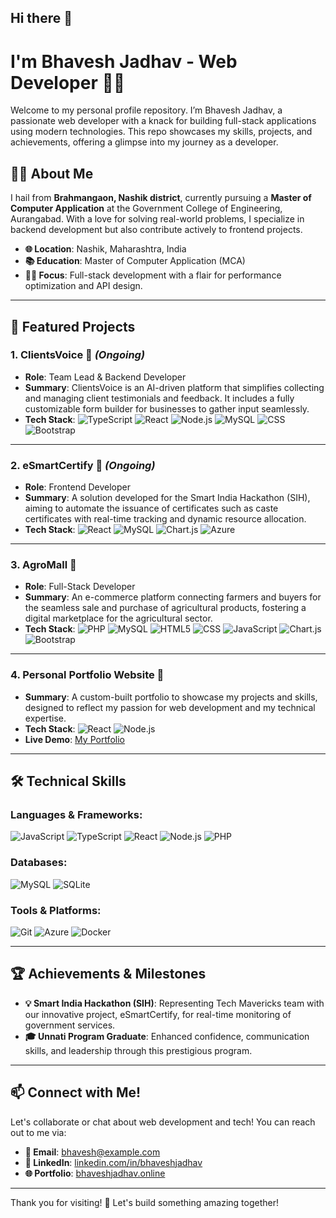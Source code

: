 ## Hi there 👋
# I'm Bhavesh Jadhav - Web Developer 👨‍💻

Welcome to my personal profile repository. I’m Bhavesh Jadhav, a passionate web developer with a knack for building full-stack applications using modern technologies. This repo showcases my skills, projects, and achievements, offering a glimpse into my journey as a developer.

## 👨‍🎓 About Me
I hail from **Brahmangaon, Nashik district**, currently pursuing a **Master of Computer Application** at the Government College of Engineering, Aurangabad. With a love for solving real-world problems, I specialize in backend development but also contribute actively to frontend projects. 

- **🌐 Location**: Nashik, Maharashtra, India
- **📚 Education**: Master of Computer Application (MCA)
- **👨‍💻 Focus**: Full-stack development with a flair for performance optimization and API design.

---

## 🚀 Featured Projects

### 1. **ClientsVoice** 🎤 *(Ongoing)*
- **Role**: Team Lead & Backend Developer
- **Summary**: ClientsVoice is an AI-driven platform that simplifies collecting and managing client testimonials and feedback. It includes a fully customizable form builder for businesses to gather input seamlessly.
- **Tech Stack**: ![TypeScript](https://img.shields.io/badge/TypeScript-007ACC?style=flat-square&logo=typescript&logoColor=white) ![React](https://img.shields.io/badge/React-61DAFB?style=flat-square&logo=react&logoColor=white) ![Node.js](https://img.shields.io/badge/Node.js-339933?style=flat-square&logo=nodedotjs&logoColor=white) ![MySQL](https://img.shields.io/badge/MySQL-4479A1?style=flat-square&logo=mysql&logoColor=white) ![CSS](https://img.shields.io/badge/CSS-1572B6?style=flat-square&logo=css3&logoColor=white) ![Bootstrap](https://img.shields.io/badge/Bootstrap-7952B3?style=flat-square&logo=bootstrap&logoColor=white)

---

### 2. **eSmartCertify** 📜 *(Ongoing)*
- **Role**: Frontend Developer
- **Summary**: A solution developed for the Smart India Hackathon (SIH), aiming to automate the issuance of certificates such as caste certificates with real-time tracking and dynamic resource allocation.
- **Tech Stack**: ![React](https://img.shields.io/badge/React-61DAFB?style=flat-square&logo=react&logoColor=white) ![MySQL](https://img.shields.io/badge/MySQL-4479A1?style=flat-square&logo=mysql&logoColor=white) ![Chart.js](https://img.shields.io/badge/Chart.js-FF6384?style=flat-square&logo=chartdotjs&logoColor=white) ![Azure](https://img.shields.io/badge/Microsoft%20Azure-0089D6?style=flat-square&logo=microsoft-azure&logoColor=white)

---

### 3. **AgroMall** 🌾
- **Role**: Full-Stack Developer
- **Summary**: An e-commerce platform connecting farmers and buyers for the seamless sale and purchase of agricultural products, fostering a digital marketplace for the agricultural sector.
- **Tech Stack**: ![PHP](https://img.shields.io/badge/PHP-777BB4?style=flat-square&logo=php&logoColor=white) ![MySQL](https://img.shields.io/badge/MySQL-4479A1?style=flat-square&logo=mysql&logoColor=white) ![HTML5](https://img.shields.io/badge/HTML5-E34F26?style=flat-square&logo=html5&logoColor=white) ![CSS](https://img.shields.io/badge/CSS-1572B6?style=flat-square&logo=css3&logoColor=white) ![JavaScript](https://img.shields.io/badge/JavaScript-F7DF1E?style=flat-square&logo=javascript&logoColor=black) ![Chart.js](https://img.shields.io/badge/Chart.js-FF6384?style=flat-square&logo=chartdotjs&logoColor=white) ![Bootstrap](https://img.shields.io/badge/Bootstrap-7952B3?style=flat-square&logo=bootstrap&logoColor=white)

---

### 4. **Personal Portfolio Website** 💼
- **Summary**: A custom-built portfolio to showcase my projects and skills, designed to reflect my passion for web development and my technical expertise.
- **Tech Stack**: ![React](https://img.shields.io/badge/React-61DAFB?style=flat-square&logo=react&logoColor=white) ![Node.js](https://img.shields.io/badge/Node.js-339933?style=flat-square&logo=nodedotjs&logoColor=white)
- **Live Demo**: [My Portfolio](#)

---

## 🛠️ Technical Skills

### Languages & Frameworks:
![JavaScript](https://img.shields.io/badge/JavaScript-F7DF1E?style=flat-square&logo=javascript&logoColor=black) ![TypeScript](https://img.shields.io/badge/TypeScript-007ACC?style=flat-square&logo=typescript&logoColor=white) ![React](https://img.shields.io/badge/React-61DAFB?style=flat-square&logo=react&logoColor=white) ![Node.js](https://img.shields.io/badge/Node.js-339933?style=flat-square&logo=nodedotjs&logoColor=white) ![PHP](https://img.shields.io/badge/PHP-777BB4?style=flat-square&logo=php&logoColor=white)

### Databases:
![MySQL](https://img.shields.io/badge/MySQL-4479A1?style=flat-square&logo=mysql&logoColor=white) ![SQLite](https://img.shields.io/badge/SQLite-003B57?style=flat-square&logo=sqlite&logoColor=white)

### Tools & Platforms:
![Git](https://img.shields.io/badge/Git-F05032?style=flat-square&logo=git&logoColor=white) ![Azure](https://img.shields.io/badge/Microsoft%20Azure-0089D6?style=flat-square&logo=microsoft-azure&logoColor=white) ![Docker](https://img.shields.io/badge/Docker-2496ED?style=flat-square&logo=docker&logoColor=white)

---

## 🏆 Achievements & Milestones
- **💡 Smart India Hackathon (SIH)**: Representing Tech Mavericks team with our innovative project, eSmartCertify, for real-time monitoring of government services.
- **🎓 Unnati Program Graduate**: Enhanced confidence, communication skills, and leadership through this prestigious program.

---

## 📫 Connect with Me!

Let's collaborate or chat about web development and tech! You can reach out to me via:

- **📧 Email**: bhavesh@example.com
- **💼 LinkedIn**: [linkedin.com/in/bhaveshjadhav](#)
- **🌐 Portfolio**: [bhaveshjadhav.online](#)

---

Thank you for visiting! 🚀 Let's build something amazing together!

